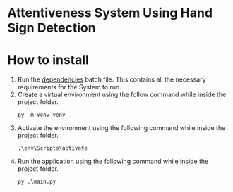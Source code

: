 # Attentiveness System Using Hand Sign Detection

# How to install
1. Run the <a href='.\dependencies.bat'>dependencies</a> batch file. This contains all the necessary requirements for the System to run.
2. Create a virtual environment using the follow command while inside the project folder.
    ```pwsh
    py -m venv venv
    ```
3. Activate the environment using the following command while inside the project folder.
   ```pwsh
   .\env\Scripts\activate
   ```
4. Run the application using the following command while inside the project folder.
   ```pwsh
   py .\main.py
   ```
